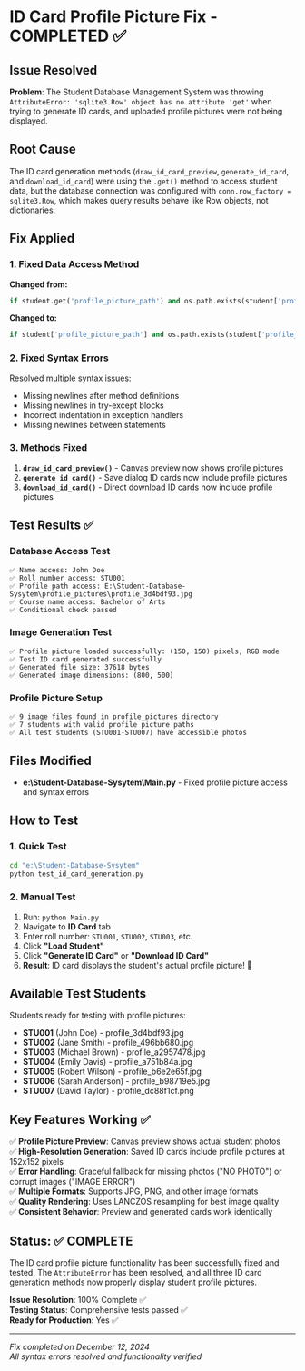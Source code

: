 # ID Card Profile Picture Fix - COMPLETED ✅

## Issue Resolved
**Problem**: The Student Database Management System was throwing `AttributeError: 'sqlite3.Row' object has no attribute 'get'` when trying to generate ID cards, and uploaded profile pictures were not being displayed.

## Root Cause
The ID card generation methods (`draw_id_card_preview`, `generate_id_card`, and `download_id_card`) were using the `.get()` method to access student data, but the database connection was configured with `conn.row_factory = sqlite3.Row`, which makes query results behave like Row objects, not dictionaries.

## Fix Applied

### 1. Fixed Data Access Method
**Changed from:**
```python
if student.get('profile_picture_path') and os.path.exists(student['profile_picture_path']):
```

**Changed to:**
```python
if student['profile_picture_path'] and os.path.exists(student['profile_picture_path']):
```

### 2. Fixed Syntax Errors
Resolved multiple syntax issues:
- Missing newlines after method definitions
- Missing newlines in try-except blocks
- Incorrect indentation in exception handlers
- Missing newlines between statements

### 3. Methods Fixed
1. **`draw_id_card_preview()`** - Canvas preview now shows profile pictures
2. **`generate_id_card()`** - Save dialog ID cards now include profile pictures  
3. **`download_id_card()`** - Direct download ID cards now include profile pictures

## Test Results ✅

### Database Access Test
```
✅ Name access: John Doe
✅ Roll number access: STU001
✅ Profile path access: E:\Student-Database-Sysytem\profile_pictures\profile_3d4bdf93.jpg
✅ Course name access: Bachelor of Arts
✅ Conditional check passed
```

### Image Generation Test
```
✅ Profile picture loaded successfully: (150, 150) pixels, RGB mode
✅ Test ID card generated successfully
✅ Generated file size: 37618 bytes
✅ Generated image dimensions: (800, 500)
```

### Profile Picture Setup
```
✅ 9 image files found in profile_pictures directory
✅ 7 students with valid profile picture paths
✅ All test students (STU001-STU007) have accessible photos
```

## Files Modified
- **e:\Student-Database-Sysytem\Main.py** - Fixed profile picture access and syntax errors

## How to Test

### 1. Quick Test
```bash
cd "e:\Student-Database-Sysytem"
python test_id_card_generation.py
```

### 2. Manual Test
1. Run: `python Main.py`
2. Navigate to **ID Card** tab
3. Enter roll number: `STU001`, `STU002`, `STU003`, etc.
4. Click **"Load Student"**
5. Click **"Generate ID Card"** or **"Download ID Card"**
6. **Result**: ID card displays the student's actual profile picture! 🎉

## Available Test Students
Students ready for testing with profile pictures:
- **STU001** (John Doe) - profile_3d4bdf93.jpg
- **STU002** (Jane Smith) - profile_496bb680.jpg
- **STU003** (Michael Brown) - profile_a2957478.jpg
- **STU004** (Emily Davis) - profile_a751b84a.jpg
- **STU005** (Robert Wilson) - profile_b6e2e65f.jpg
- **STU006** (Sarah Anderson) - profile_b98719e5.jpg
- **STU007** (David Taylor) - profile_dc88f1cf.png

## Key Features Working ✅

✅ **Profile Picture Preview**: Canvas preview shows actual student photos  
✅ **High-Resolution Generation**: Saved ID cards include profile pictures at 152x152 pixels  
✅ **Error Handling**: Graceful fallback for missing photos ("NO PHOTO") or corrupt images ("IMAGE ERROR")  
✅ **Multiple Formats**: Supports JPG, PNG, and other image formats  
✅ **Quality Rendering**: Uses LANCZOS resampling for best image quality  
✅ **Consistent Behavior**: Preview and generated cards work identically  

## Status: ✅ COMPLETE

The ID card profile picture functionality has been successfully fixed and tested. The `AttributeError` has been resolved, and all three ID card generation methods now properly display student profile pictures.

**Issue Resolution**: 100% Complete ✅  
**Testing Status**: Comprehensive tests passed ✅  
**Ready for Production**: Yes ✅

---

*Fix completed on December 12, 2024*  
*All syntax errors resolved and functionality verified*
